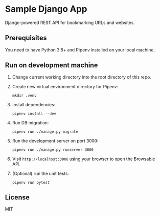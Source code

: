 Sample Django App
=================
Django-powered REST API for bookmarking URLs and websites.


Prerequisites
-------------
You need to have Python 3.8+ and Pipenv installed on your local machine.


Run on development machine
--------------------------
1.  Change current working directory into the root directory of this repo.

2.  Create new virtual environment directory for Pipenv:

        mkdir .venv

3.  Install dependencies:

        pipenv install --dev

4.  Run DB migration:

        pipenv run ./manage.py migrate

5.  Run the development server on port 3000:

        pipenv run ./manage.py runserver 3000

6.  Visit `http://localhost:3000` using your browser to open the Browsable API.

7.  (Optional) run the unit tests:

        pipenv run pytest


License
-------
MIT
